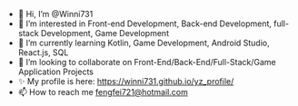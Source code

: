 - 👋 Hi, I’m @Winni731
- 👀 I’m interested in Front-end Development, Back-end Development, full-stack Development, Game Development 
- 🌱 I’m currently learning Kotlin, Game Development, Android Studio, React.js, SQL
- 💞️ I’m looking to collaborate on Front-End/Back-End/Full-Stack/Game Application Projects
- ✨ My profile is here: https://winni731.github.io/yz_profile/
- 📫 How to reach me fengfei721@hotmail.com

<!---
Winni731/Winni731 is a ✨ special ✨ repository because its `README.md` (this file) appears on your GitHub profile.
You can click the Preview link to take a look at your changes.
--->
